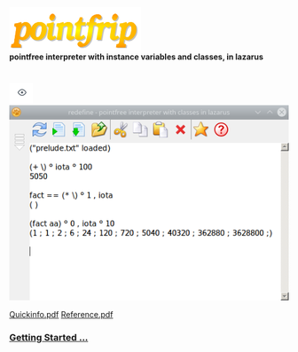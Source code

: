 ![pointfrip](https://raw.githubusercontent.com/pointfree-interpreter/pointfrip/main/images/pflogo.png) \
**pointfree interpreter with instance variables and classes, in lazarus**

#

![eye](https://raw.githubusercontent.com/pointfree-interpreter/pointfrip/main/images/eye.png)
![tahoma-fact](https://raw.githubusercontent.com/pointfree-interpreter/pointfrip/main/images/tahoma-fact.png)


[Quickinfo.pdf](https://github.com/pointfree-interpreter/pointfrip/blob/main/examples/documents/quickinfo.pdf)
[Reference.pdf](https://github.com/pointfree-interpreter/pointfrip/blob/main/examples/documents/reference.pdf)

### [Getting Started ...](https://github.com/pointfree-interpreter/pointfrip/blob/main/Getting%20Started.md)


